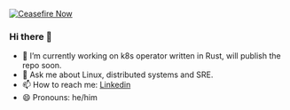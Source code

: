 [![Ceasefire Now](https://badge.techforpalestine.org/default)](https://techforpalestine.org/learn-more)

### Hi there 👋

- 🔭 I’m currently working on k8s operator written in Rust, will publish the repo soon.
- 💬 Ask me about Linux, distributed systems and SRE.
- 📫 How to reach me: [Linkedin](https://www.linkedin.com/in/nezzoueidi/)
- 😄 Pronouns: he/him

  


